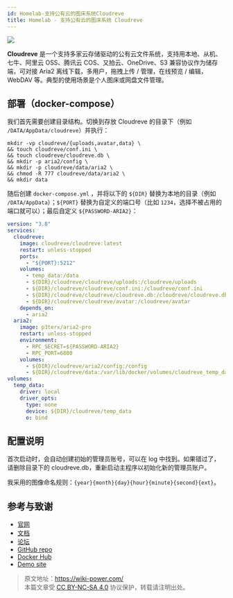 ```yaml
---
id: Homelab-支持公有云的图床系统Cloudreve
title: Homelab - 支持公有云的图床系统 Cloudreve
---
```


![](https://wiki-media-1253965369.cos.ap-guangzhou.myqcloud.com/img/20230304195423.png)

**Cloudreve** 是一个支持多家云存储驱动的公有云文件系统，支持用本地、从机、七牛、阿里云 OSS、腾讯云 COS、又拍云、OneDrive、S3 兼容协议作为储存端，可对接 Aria2 离线下载，多用户，拖拽上传 / 管理，在线预览 / 编辑，WebDAV 等。典型的使用场景是个人图床或网盘文件管理。

## 部署（docker-compose）

我们首先需要创建目录结构。切换到存放 Cloudreve 的目录下（例如 `/DATA/AppData/cloudreve`）并执行：

```shell
mkdir -vp cloudreve/{uploads,avatar,data} \
&& touch cloudreve/conf.ini \
&& touch cloudreve/cloudreve.db \
&& mkdir -p aria2/config \
&& mkdir -p cloudreve/data/aria2 \
&& chmod -R 777 cloudreve/data/aria2 \
&& mkdir data
```

随后创建 `docker-compose.yml` ，并将以下的 `${DIR}` 替换为本地的目录（例如 `/DATA/AppData`）；`${PORT}` 替换为自定义的端口号（比如 `1234`，选择不被占用的端口就可以）；最后自定义 `${PASSWORD-ARIA2}`：

```yaml title="docker-compose.yml"
version: "3.8"
services:
  cloudreve:
    image: cloudreve/cloudreve:latest
    restart: unless-stopped
    ports:
      - "${PORT}:5212"
    volumes:
      - temp_data:/data
      - ${DIR}/cloudreve/cloudreve/uploads:/cloudreve/uploads
      - ${DIR}/cloudreve/cloudreve/conf.ini:/cloudreve/conf.ini
      - ${DIR}/cloudreve/cloudreve/cloudreve.db:/cloudreve/cloudreve.db
      - ${DIR}/cloudreve/cloudreve/avatar:/cloudreve/avatar
    depends_on:
      - aria2
  aria2:
    image: p3terx/aria2-pro
    restart: unless-stopped
    environment:
      - RPC_SECRET=${PASSWORD-ARIA2}
      - RPC_PORT=6800
    volumes:
      - ${DIR}/cloudreve/aria2/config:/config
      - ${DIR}/cloudreve/data:/var/lib/docker/volumes/cloudreve_temp_data/_data
volumes:
  temp_data:
    driver: local
    driver_opts:
      type: none
      device: ${DIR}/cloudreve/temp_data
      o: bind
```

## 配置说明

首次启动时，会自动创建初始的管理员账号，可以在 log 中找到。如果错过了，请删除目录下的 cloudreve.db，重新启动主程序以初始化新的管理员账户。

我采用的图像命名规则：`{year}{month}{day}{hour}{minute}{second}{ext}`。

## 参考与致谢

- [官网](https://docs.cloudreve.org/)
- [文档](https://docs.cloudreve.org/getting-started/install#docker-compose)
- [论坛](https://forum.cloudreve.org/)
- [GitHub repo](https://github.com/cloudreve/Cloudreve)
- [Docker Hub](https://hub.docker.com/r/cloudreve/cloudreve)
- [Demo site](https://demo.cloudreve.org/)

> 原文地址：<https://wiki-power.com/>  
> 本篇文章受 [CC BY-NC-SA 4.0](https://creativecommons.org/licenses/by/4.0/deed.zh) 协议保护，转载请注明出处。
